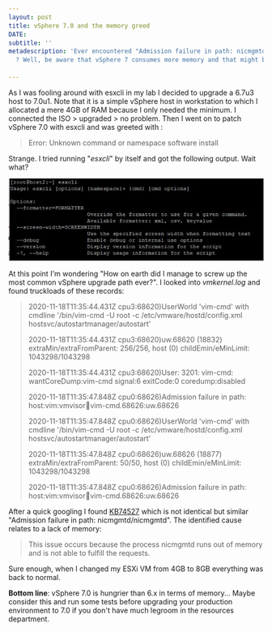 ```yaml
---
layout: post
title: vSphere 7.0 and the memory greed
DATE: 
subtitle: ''
metadescription: 'Ever encountered "Admission failure in path: nicmgmtd/nicmgmtd"
  ? Well, be aware that vSphere 7 consumes more memory and that might be why.'

---
```

As I was fooling around with esxcli in my lab I decided to upgrade a 6.7u3 host to 7.0u1. Note that it is a simple vSphere host in workstation to which I allocated a mere 4GB of RAM because I only needed the minimum. I connected the ISO > upgraded > no problem. Then I went on to patch vSphere 7.0 with esxcli and was greeted with :

> Error: Unknown command or namespace software install

Strange. I tried running "_esxcli_" by itself and got the following output. Wait what?

![](/img/vsphere7memorygreed.JPG)

At this point I'm wondering "How on earth did I manage to screw up the most common vSphere upgrade path ever?". I looked into _vmkernel.log_ and found truckloads of these records:

> 2020-11-18T11:35:44.431Z cpu3:68620)UserWorld 'vim-cmd' with cmdline '/bin/vim-cmd -U root -c /etc/vmware/hostd/config.xml hostsvc/autostartmanager/autostart'
>
> 2020-11-18T11:35:44.431Z cpu3:68620)uw.68620 (18832) extraMin/extraFromParent: 256/256, host (0) childEmin/eMinLimit: 1043298/1043298
>
> 2020-11-18T11:35:44.431Z cpu3:68620)User: 3201: vim-cmd: wantCoreDump:vim-cmd signal:6 exitCode:0 coredump:disabled
>
> 2020-11-18T11:35:47.848Z cpu0:68626)Admission failure in path: host:vim:vmvisor:boot:vim-cmd.68626:uw.68626
>
> 2020-11-18T11:35:47.848Z cpu0:68626)UserWorld 'vim-cmd' with cmdline '/bin/vim-cmd -U root -c /etc/vmware/hostd/config.xml hostsvc/autostartmanager/autostart'
>
> 2020-11-18T11:35:47.848Z cpu0:68626)uw.68626 (18877) extraMin/extraFromParent: 50/50, host (0) childEmin/eMinLimit: 1043298/1043298
>
> 2020-11-18T11:35:47.848Z cpu0:68626)Admission failure in path: host:vim:vmvisor:boot:vim-cmd.68626:uw.68626

After a quick googling I found [KB74527](https://kb.vmware.com/s/article/74527) which is not identical but similar "Admission failure in path: nicmgmtd/nicmgmtd". The identified cause relates to a lack of memory:

> This issue occurs because the process nicmgmtd runs out of memory and is not able to fulfill the requests.

Sure enough, when I changed my ESXi VM from 4GB to 8GB everything was back to normal.

**Bottom line**: vSphere 7.0 is hungrier than 6.x in terms of memory... Maybe consider this and run some tests before upgrading your production environment to 7.0 if you don't have much legroom in the resources department.